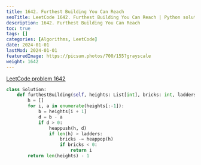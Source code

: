 ```yaml
---
title: 1642. Furthest Building You Can Reach
seoTitle: LeetCode 1642. Furthest Building You Can Reach | Python solution and explanation
description: 1642. Furthest Building You Can Reach
toc: true
tags: []
categories: [Algorithms, LeetCode]
date: 2024-01-01
lastMod: 2024-01-01
featuredImage: https://picsum.photos/700/155?grayscale
weight: 1642
---
```


[LeetCode problem 1642](https://leetcode.com/problems/furthest-building-you-can-reach/)

```python
class Solution:
    def furthestBuilding(self, heights: List[int], bricks: int, ladders: int) -> int:
        h = []
        for i, a in enumerate(heights[:-1]):
            b = heights[i + 1]
            d = b - a
            if d > 0:
                heappush(h, d)
                if len(h) > ladders:
                    bricks -= heappop(h)
                    if bricks < 0:
                        return i
        return len(heights) - 1

```
